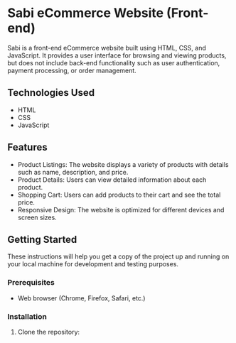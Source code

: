 
# Sabi eCommerce Website (Front-end)

Sabi is a front-end eCommerce website built using HTML, CSS, and JavaScript. It provides a user interface for browsing and viewing products, but does not include back-end functionality such as user authentication, payment processing, or order management.

## Technologies Used

- HTML
- CSS
- JavaScript

## Features

- Product Listings: The website displays a variety of products with details such as name, description, and price.
- Product Details: Users can view detailed information about each product.
- Shopping Cart: Users can add products to their cart and see the total price.
- Responsive Design: The website is optimized for different devices and screen sizes.

## Getting Started

These instructions will help you get a copy of the project up and running on your local machine for development and testing purposes.

### Prerequisites

- Web browser (Chrome, Firefox, Safari, etc.)

### Installation

1. Clone the repository:
